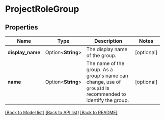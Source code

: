 # ProjectRoleGroup

## Properties

Name | Type | Description | Notes
------------ | ------------- | ------------- | -------------
**display_name** | Option<**String**> | The display name of the group. | [optional]
**name** | Option<**String**> | The name of the group. As a group's name can change, use of `groupId` is recommended to identify the group. | [optional]

[[Back to Model list]](../README.md#documentation-for-models) [[Back to API list]](../README.md#documentation-for-api-endpoints) [[Back to README]](../README.md)


